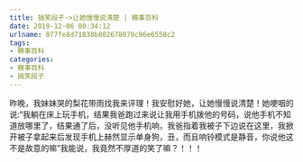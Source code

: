 ```yaml
---
title: 搞笑段子->让她慢慢说清楚 | 糗事百科
date: 2019-12-06 00:34:12
urlname: 077fe8d71838b802678078c96e6558c2
tags: 
- 糗事百科
categories:
- 糗事百科
- 搞笑段子
---
```

昨晚，我妹妹哭的梨花带雨找我来评理！我安慰好她，让她慢慢说清楚！她哽咽的说:“我躺在床上玩手机，结果我爸跑过来说让我用手机拨他的号码，说他手机不知道放哪里了，结果通了后，没听见他手机响，我爸指着我被子下边说在这里，我掀开被子拿起来后发现手机上赫然显示单身狗，丑，而且响铃模式是静音，你说他这不是故意的嘛”我能说，我竟然不厚道的笑了嘛？！！！


